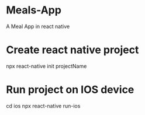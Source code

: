 # Meals-App

A Meal App in react native

# Create react native project

npx react-native init projectName

# Run project on IOS device

cd ios
npx react-native run-ios
